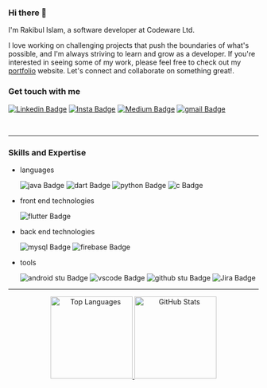 ### Hi there 👋

I'm Rakibul Islam, a software developer at Codeware Ltd.

I love working on challenging projects that push the boundaries of what's possible, and I'm always striving to learn and grow as a developer. If you're interested in seeing some of my work, please feel free to check out my [portfolio](https://rakibul25.github.io/Rakibul25-portfolio/#/) website. Let's connect and collaborate on something great!.


### Get touch with me

[![Linkedin Badge](https://img.shields.io/badge/-Rakibul%20Islam-blue?style=flat-square&logo=Linkedin&logoColor=white&link=https://www.linkedin.com/in/rakibul-islam-9078b1187/)](https://www.linkedin.com/in/rakibul-islam-9078b1187/)
[![Insta Badge](https://img.shields.io/badge/-rakibul_%20Islam25_-white?style=flat-square&logo=Instagram&logoColor=#405DE6&link=https://www.instagram.com/rakibul_islam_25/)](https://www.instagram.com/rakibul_islam_25/)
[![Medium Badge](https://img.shields.io/badge/-Rakibul%20Islam-blue?style=flat-square&logo=Medium&logoColor=white&link=https://www.linkedin.com/in/rakibul-islam-9078b1187/)]([https://www.linkedin.com/in/rakibul-islam-9078b1187/](https://medium.com/@rakibul25.dev))
[![gmail Badge](https://img.shields.io/badge/-mdrakib.mri93@gmail.com-white?style=flat-square&logo=gmail&logoColor=#405DE6&link=mailto:mdrakib.mri93@gmail.com)](mailto:mdrakib.mri93@gmail.com)

<br />
<hr>

### Skills and Expertise

- languages

    ![java Badge](https://img.shields.io/badge/-Java-white?style=flat-square&logo=java&logoColor=green)
    ![dart Badge](https://img.shields.io/badge/-Dart-white?style=flat-square&logo=dart&logoColor=blue)
    ![python Badge](https://img.shields.io/badge/-Python-white?style=flat-square&logo=python&logoColor=FFD43B)
    ![c Badge](https://img.shields.io/badge/-C%20-white?style=flat-square&logo=c)


- front end technologies

    ![flutter Badge](https://img.shields.io/badge/-Flutter-white?style=flat-square&logo=flutter&logoColor=blue)


- back end technologies

    ![mysql Badge](https://img.shields.io/badge/-MySQL%20-white?style=flat-square&logo=mysql)
    ![firebase Badge](https://img.shields.io/badge/-Firebase-white?style=flat-square&logo=firebase&logoColor=yellow)


- tools

    ![android stu Badge](https://img.shields.io/badge/-Android%20Studio-white?style=flat-square&logo=android%20studio&logoColor=Maximum%20Green)
    ![vscode Badge](https://img.shields.io/badge/-Visual%20Studio-white?style=flat-square&logo=visual%20studio%20code&logoColor=purple)
    ![github stu Badge](https://img.shields.io/badge/-Git%20Hub-white?style=flat-square&logo=github&logoColor=black)
    ![Jira Badge](https://img.shields.io/badge/-Jira-0052CC?style=flat-square&logo=jira)

<hr>

<div align="center">
  <a href="https://github.com/anuraghazra/github-readme-stats">
    <img alt="Top Languages" height="165" width="auto" src="https://github-readme-stats.vercel.app/api/top-langs/?username=Rakibul25&hide=html,css&exclude_repo=ocr-cnn,covid19-detection-xray,course-projects&theme=white&layout=compact" />
  </a>
    
  <a href="https://github.com/anuraghazra/github-readme-stats">
    <img alt="GitHub Stats" height="165" width="auto" src="https://github-readme-stats.vercel.app/api?username=Rakibul25&count_private=true&theme=white&show_icons=true" />
  </a>
</div>




